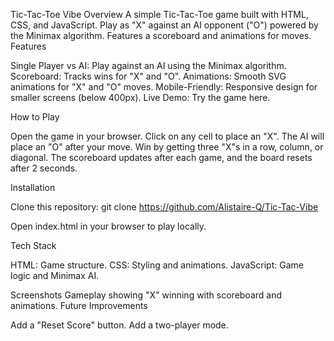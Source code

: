 Tic-Tac-Toe Vibe
Overview
A simple Tic-Tac-Toe game built with HTML, CSS, and JavaScript. Play as "X" against an AI opponent ("O") powered by the Minimax algorithm. Features a scoreboard and animations for moves.
Features

Single Player vs AI: Play against an AI using the Minimax algorithm.
Scoreboard: Tracks wins for "X" and "O".
Animations: Smooth SVG animations for "X" and "O" moves.
Mobile-Friendly: Responsive design for smaller screens (below 400px).
Live Demo: Try the game here.

How to Play

Open the game in your browser.
Click on any cell to place an "X".
The AI will place an "O" after your move.
Win by getting three "X"s in a row, column, or diagonal.
The scoreboard updates after each game, and the board resets after 2 seconds.

Installation

Clone this repository:
git clone https://github.com/Alistaire-Q/Tic-Tac-Vibe


Open index.html in your browser to play locally.


Tech Stack

HTML: Game structure.
CSS: Styling and animations.
JavaScript: Game logic and Minimax AI.

Screenshots
Gameplay showing "X" winning with scoreboard and animations.
Future Improvements

Add a "Reset Score" button.
Add a two-player mode.



